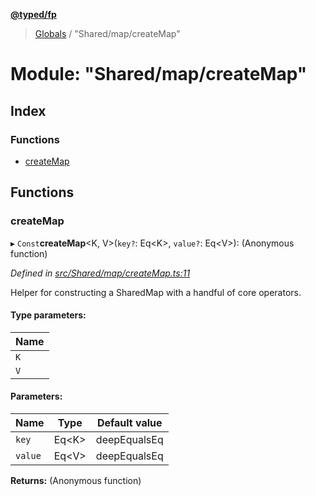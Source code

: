 **[@typed/fp](../README.md)**

> [Globals](../globals.md) / "Shared/map/createMap"

# Module: "Shared/map/createMap"

## Index

### Functions

* [createMap](_shared_map_createmap_.md#createmap)

## Functions

### createMap

▸ `Const`**createMap**\<K, V>(`key?`: Eq\<K>, `value?`: Eq\<V>): (Anonymous function)

*Defined in [src/Shared/map/createMap.ts:11](https://github.com/TylorS/typed-fp/blob/ac98ca1/src/Shared/map/createMap.ts#L11)*

Helper for constructing a SharedMap with a handful of core operators.

#### Type parameters:

Name |
------ |
`K` |
`V` |

#### Parameters:

Name | Type | Default value |
------ | ------ | ------ |
`key` | Eq\<K> | deepEqualsEq |
`value` | Eq\<V> | deepEqualsEq |

**Returns:** (Anonymous function)
